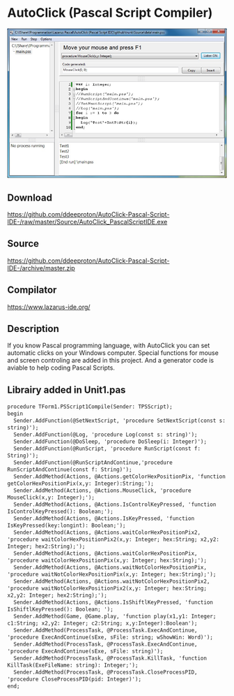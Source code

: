 # AutoClick (Pascal Script Compiler)

![](Images/main.jpg)

## Download
  https://github.com/ddeeproton/AutoClick-Pascal-Script-IDE-/raw/master/Source/AutoClick_PascalScriptIDE.exe
  
## Source 
  https://github.com/ddeeproton/AutoClick-Pascal-Script-IDE-/archive/master.zip
  
## Compilator
  https://www.lazarus-ide.org/
  
## Description
If you know Pascal programming language, with AutoClick you can set automatic clicks on your Windows computer. Special functions for mouse and screen controling are added in this project. And a generator code is aviable to help coding Pascal Scripts. 

## Librairy added in Unit1.pas 
```
procedure TForm1.PSScript1Compile(Sender: TPSScript);
begin
  Sender.AddFunction(@SetNextScript, 'procedure SetNextScript(const s: string)');
  Sender.AddFunction(@Log, 'procedure Log(const s: string)');
  Sender.AddFunction(@DoSleep, 'procedure DoSleep(i: Integer)');
  Sender.AddFunction(@RunScript, 'procedure RunScript(const f: String)');
  Sender.AddFunction(@RunScriptAndContinue,'procedure RunScriptAndContinue(const f: String)');
  Sender.AddMethod(Actions, @Actions.getColorHexPositionPix, 'function getColorHexPositionPix(x,y: Integer):String;');
  Sender.AddMethod(Actions, @Actions.MouseClick, 'procedure MouseClick(x,y: Integer);');
  Sender.AddMethod(Actions, @Actions.IsControlKeyPressed, 'function IsControlKeyPressed(): Boolean;');
  Sender.AddMethod(Actions, @Actions.IsKeyPressed, 'function IsKeyPressed(key:longint): Boolean;');
  Sender.AddMethod(Actions, @Actions.waitColorHexPositionPix2, 'procedure waitColorHexPositionPix2(x,y: Integer; hex:String; x2,y2: Integer; hex2:String);');
  Sender.AddMethod(Actions, @Actions.waitColorHexPositionPix, 'procedure waitColorHexPositionPix(x,y: Integer; hex:String);');
  Sender.AddMethod(Actions, @Actions.waitNotColorHexPositionPix, 'procedure waitNotColorHexPositionPix(x,y: Integer; hex:String);');
  Sender.AddMethod(Actions, @Actions.waitNotColorHexPositionPix2, 'procedure waitNotColorHexPositionPix2(x,y: Integer; hex:String; x2,y2: Integer; hex2:String);');
  Sender.AddMethod(Actions, @Actions.IsShiftlKeyPressed, 'function IsShiftlKeyPressed(): Boolean; ');
  Sender.AddMethod(Game, @Game.play, 'function play(x1,y1: Integer; c1:String; x2,y2: Integer; c2:String; x,y:Integer):Boolean');
  Sender.AddMethod(ProcessTask, @ProcessTask.ExecAndContinue, 'procedure ExecAndContinue(sExe, sFile: string; wShowWin: Word)');
  Sender.AddMethod(ProcessTask, @ProcessTask.ExecAndContinue, 'procedure ExecAndContinue(sExe, sFile: string)');
  Sender.AddMethod(ProcessTask, @ProcessTask.KillTask, 'function KillTask(ExeFileName: string): Integer;');
  Sender.AddMethod(ProcessTask, @ProcessTask.CloseProcessPID, 'procedure CloseProcessPID(pid: Integer)');  
end;

